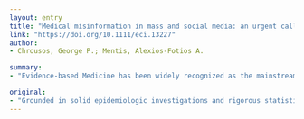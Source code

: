 ```yaml
---
layout: entry
title: "Medical misinformation in mass and social media: an urgent call for action, especially during epidemics"
link: "https://doi.org/10.1111/eci.13227"
author:
- Chrousos, George P.; Mentis, Alexios-Fotios A.

summary:
- "Evidence-based Medicine has been widely recognized as the mainstream pathway leading correct clinical practice, development of guidelines and ensuring patient safety. Over the last fifteen years, numerous studies have analyzed the standards and quality of scientific research ?a field known as meta-research to improve the rigor of Evidence-Based Medicine. In the last 15 years, many studies have been analyzing the standards of evidence-based medicine."

original:
- "Grounded in solid epidemiologic investigations and rigorous statistical approaches, Evidence-based Medicine has now been widely recognized as the mainstream pathway leading correct clinical practice, development of guidelines and ensuring patient safety, while protecting society from medical misconceptions and malpractice. Over the last fifteen years, numerous studies have analyzed the standards and quality of scientific research ?a field known as meta-research to improve the rigor of Evidence-based Medicine."
---
```



